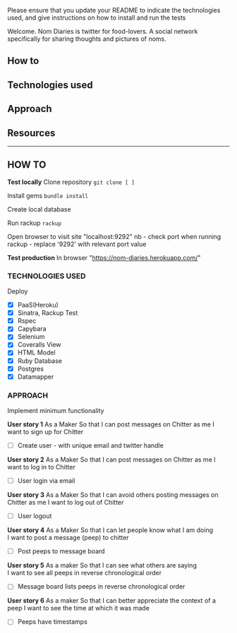 Please ensure that you update your README to indicate the technologies used, and give instructions on how to install and run the tests

Welcome. Nom Diaries is twitter for food-lovers. A social network specifically for sharing thoughts and pictures of noms.

## How to
## Technologies used
## Approach
## Resources

___

## HOW TO

**Test locally**
Clone repository
`git clone [ ]`

Install gems
`bundle install`

Create local database


Run rackup
`rackup`

Open browser to visit site
"localhost:9292"
nb - check port when running rackup - replace '9292' with relevant port value

**Test production**
In browser
"https://nom-diaries.herokuapp.com/"


### TECHNOLOGIES USED
Deploy
- [x] PaaS(Heroku)
- [x] Sinatra, Rackup
Test
- [x] Rspec
- [x] Capybara
- [x] Selenium
- [x] Coveralls
View
- [x] HTML
Model
- [x] Ruby
Database
- [x] Postgres
- [x] Datamapper

### APPROACH
Implement minimum functionality

**User story 1**
As a Maker
So that I can post messages on Chitter as me
I want to sign up for Chitter
- [ ] Create user - with unique email and twitter handle

**User story 2**
As a Maker
So that I can post messages on Chitter as me
I want to log in to Chitter
- [ ] User login via email

**User story 3**
As a Maker
So that I can avoid others posting messages on Chitter as me
I want to log out of Chitter
- [ ] User logout

**User story 4**
As a Maker
So that I can let people know what I am doing  
I want to post a message (peep) to chitter
- [ ] Post peeps to message board

**User story 5**
As a maker
So that I can see what others are saying  
I want to see all peeps in reverse chronological order
- [ ] Message board lists peeps in reverse chronological order

**User story 6**
As a maker
So that I can better appreciate the context of a peep
I want to see the time at which it was made
- [ ] Peeps have timestamps
